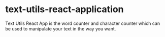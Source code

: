 # text-utils-react-application
Text Utils React App is the word counter and character counter which can be used to manipulate your text in the way you want.